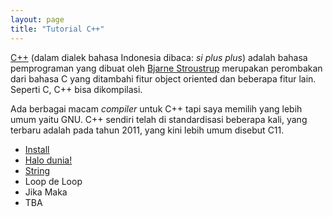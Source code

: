 ```yaml
---
layout: page
title: "Tutorial C++"
---
```


[C++](http://isocpp.org/) (dalam dialek bahasa Indonesia dibaca: *si plus plus*) adalah bahasa pemprograman yang dibuat oleh [Bjarne Stroustrup](http://www.stroustrup.com/) merupakan perombakan dari bahasa C yang ditambahi fitur object oriented dan beberapa fitur lain. Seperti C, C++ bisa dikompilasi.

Ada berbagai macam *compiler* untuk C++ tapi saya memilih yang lebih umum yaitu GNU. C++ sendiri telah di standardisasi beberapa kali, yang terbaru adalah pada tahun 2011, yang kini lebih umum disebut C11.

* [Install](/akselprog/tutorial/cpp/install.html)
* [Halo dunia!](/akselprog/tutorial/cpp/halodunia.html)
* [String](/akselprog/tutorial/cpp/string.html)
* Loop de Loop
* Jika Maka
* TBA